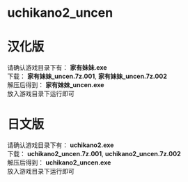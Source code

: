 # uchikano2_uncen

# 汉化版
请确认游戏目录下有： **家有妹妹.exe**  
下载： **家有妹妹_uncen.7z.001**, **家有妹妹_uncen.7z.002**  
解压后得到： **家有妹妹_uncen.exe**  
放入游戏目录下运行即可  

# 日文版
请确认游戏目录下有： **uchikano2.exe**  
下载： **uchikano2_uncen.7z.001**, **uchikano2_uncen.7z.002**  
解压后得到： **uchikano2_uncen.exe**  
放入游戏目录下运行即可  

